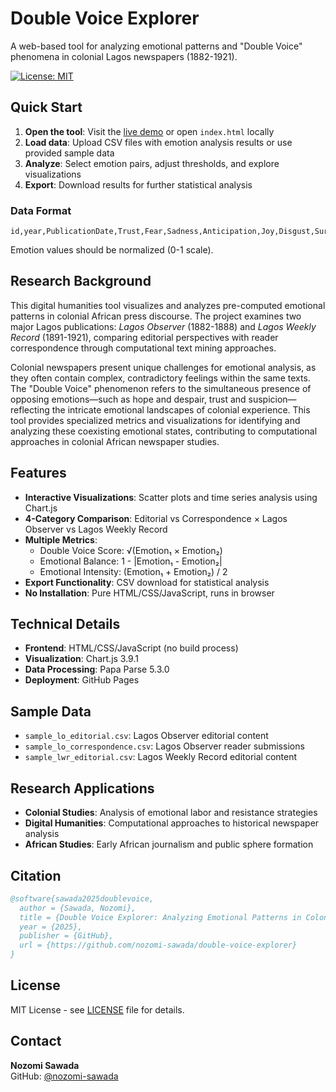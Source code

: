 # Double Voice Explorer

A web-based tool for analyzing emotional patterns and "Double Voice" phenomena in colonial Lagos newspapers (1882-1921).

[![License: MIT](https://img.shields.io/badge/License-MIT-yellow.svg)](https://opensource.org/licenses/MIT)

## Quick Start

1. **Open the tool**: Visit the [live demo](https://nozomi-sawada.github.io/double-voice-explorer/) or open `index.html` locally
2. **Load data**: Upload CSV files with emotion analysis results or use provided sample data
3. **Analyze**: Select emotion pairs, adjust thresholds, and explore visualizations
4. **Export**: Download results for further statistical analysis

### Data Format
```csv
id,year,PublicationDate,Trust,Fear,Sadness,Anticipation,Joy,Disgust,Surprise,Anger,data_source,article_type
```
Emotion values should be normalized (0-1 scale).

## Research Background

This digital humanities tool visualizes and analyzes pre-computed emotional patterns in colonial African press discourse. The project examines two major Lagos publications: *Lagos Observer* (1882-1888) and *Lagos Weekly Record* (1891-1921), comparing editorial perspectives with reader correspondence through computational text mining approaches.

Colonial newspapers present unique challenges for emotional analysis, as they often contain complex, contradictory feelings within the same texts. The "Double Voice" phenomenon refers to the simultaneous presence of opposing emotions—such as hope and despair, trust and suspicion—reflecting the intricate emotional landscapes of colonial experience. This tool provides specialized metrics and visualizations for identifying and analyzing these coexisting emotional states, contributing to computational approaches in colonial African newspaper studies.

## Features

- **Interactive Visualizations**: Scatter plots and time series analysis using Chart.js
- **4-Category Comparison**: Editorial vs Correspondence × Lagos Observer vs Lagos Weekly Record
- **Multiple Metrics**: 
  - Double Voice Score: √(Emotion₁ × Emotion₂)
  - Emotional Balance: 1 - |Emotion₁ - Emotion₂|
  - Emotional Intensity: (Emotion₁ + Emotion₂) / 2
- **Export Functionality**: CSV download for statistical analysis
- **No Installation**: Pure HTML/CSS/JavaScript, runs in browser

## Technical Details

- **Frontend**: HTML/CSS/JavaScript (no build process)
- **Visualization**: Chart.js 3.9.1
- **Data Processing**: Papa Parse 5.3.0
- **Deployment**: GitHub Pages

## Sample Data

- `sample_lo_editorial.csv`: Lagos Observer editorial content
- `sample_lo_correspondence.csv`: Lagos Observer reader submissions  
- `sample_lwr_editorial.csv`: Lagos Weekly Record editorial content

## Research Applications

- **Colonial Studies**: Analysis of emotional labor and resistance strategies
- **Digital Humanities**: Computational approaches to historical newspaper analysis
- **African Studies**: Early African journalism and public sphere formation

## Citation

```bibtex
@software{sawada2025doublevoice,
  author = {Sawada, Nozomi},
  title = {Double Voice Explorer: Analyzing Emotional Patterns in Colonial Lagos Newspapers (1882-1921)},
  year = {2025},
  publisher = {GitHub},
  url = {https://github.com/nozomi-sawada/double-voice-explorer}
}
```

## License

MIT License - see [LICENSE](LICENSE) file for details.

## Contact

**Nozomi Sawada**  
GitHub: [@nozomi-sawada](https://github.com/nozomi-sawada)